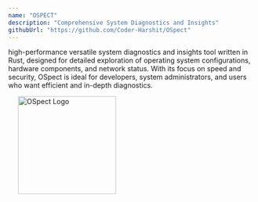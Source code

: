 ```yaml
---
name: "OSPECT"
description: "Comprehensive System Diagnostics and Insights"
githubUrl: "https://github.com/Coder-Harshit/OSpect"
---
```

high-performance versatile system diagnostics and insights tool written in Rust, designed for detailed exploration of operating system configurations, hardware components, and network status. With its focus on speed and security, OSpect is ideal for developers, system administrators, and users who want efficient and in-depth diagnostics. 

<img src="/OSpect_github.gif" alt="OSpect Logo" width="200" style="margin-left: 20px;" />